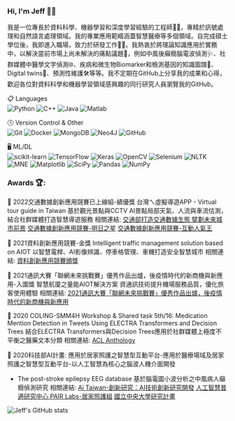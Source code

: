 ### Hi, I'm Jeff 👋😎

我是一位專長於資料科學、機器學習和深度學習經驗的工程師👨‍💻，專精於訊號處理和自然語言處理領域。我的專業應用範疇涵蓋智慧醫療等多個領域。自完成碩士學位後，我即進入職場，致力於研發工作🧐💡。我熱衷於將理論知識應用於實務中，以解決當前市場上尚未解決的痛點議題🤔，例如中風後癲癇腦電波偵測🩺、社群媒體中醫學文字偵測🌐、疾病和微生物Biomarker和檢測基因的知識圖譜🧬、Digital twins👥、預測性維護🛠️等等。我不定期在GitHub上分享我的成果和心得，歡迎各位對資料科學和機器學習領域感興趣的同行研究人員瀏覽我的GitHub。  

📋 Languages  
![Python](https://img.shields.io/badge/python-3670A0?style=for-the-badge&logo=python&logoColor=ffdd54)
![C++](https://img.shields.io/badge/c++-%2300599C.svg?style=for-the-badge&logo=c%2B%2B&logoColor=white)
![Java](https://img.shields.io/badge/java-%23ED8B00.svg?style=for-the-badge&logo=java&logoColor=white)
![Matlab](https://img.shields.io/badge/Matlab-%2339457E.svg?style=for-the-badge&logo=matlab&logoColor=white)

🕓 Version Control & Other  
![Git](https://img.shields.io/badge/git-%23F05033.svg?style=for-the-badge&logo=git&logoColor=white)
![Docker](https://img.shields.io/badge/docker-%230db7ed.svg?style=for-the-badge&logo=docker&logoColor=white)
![MongoDB](https://img.shields.io/badge/MongoDB-%234ea94b.svg?style=for-the-badge&logo=mongodb&logoColor=white)
![Neo4J](https://img.shields.io/badge/Neo4j-008CC1?style=for-the-badge&logo=neo4j&logoColor=white)
![GitHub](https://img.shields.io/badge/github-%23121011.svg?style=for-the-badge&logo=github&logoColor=white)

🖥️ ML/DL  
![scikit-learn](https://img.shields.io/badge/scikit--learn-%23F7931E.svg?style=for-the-badge&logo=scikit-learn&logoColor=white)
![TensorFlow](https://img.shields.io/badge/TensorFlow-%23FF6F00.svg?style=for-the-badge&logo=TensorFlow&logoColor=white)
![Keras](https://img.shields.io/badge/Keras-%23D00000.svg?style=for-the-badge&logo=Keras&logoColor=white)
![OpenCV](https://img.shields.io/badge/opencv-%23white.svg?style=for-the-badge&logo=opencv&logoColor=white)
![Selenium](https://img.shields.io/badge/-selenium-%43B02A?style=for-the-badge&logo=selenium&logoColor=white)
![NLTK](https://img.shields.io/badge/NLTK-%23D42029.svg?style=for-the-badge&logo=NLTK&logoColor=white)
![MNE](https://img.shields.io/badge/MNE-%231DA1F2.svg?style=for-the-badge&logo=MNE&logoColor=white)
![Matplotlib](https://img.shields.io/badge/Matplotlib-%23ffffff.svg?style=for-the-badge&logo=Matplotlib&logoColor=black)
![SciPy](https://img.shields.io/badge/SciPy-%230C55A5.svg?style=for-the-badge&logo=scipy&logoColor=%white)
![Pandas](https://img.shields.io/badge/pandas-%23150458.svg?style=for-the-badge&logo=pandas&logoColor=white)
![NumPy](https://img.shields.io/badge/numpy-%23013243.svg?style=for-the-badge&logo=numpy&logoColor=white)



### Awards 🏆:  
🥇 2022交通數據創新應用競賽已上線組-績優獎
台灣ㄟ虛擬導遊APP - Virtual tour guide in Taiwan
基於觀光景點與CCTV AI景點局部天氣、人流與車流估測，結合社群媒體打造智慧導遊服務
相關連結:
[交通部打造交通數據生態 擘劃未來城市前景](https://lnkd.in/guWwqva7)
[交通數據創新應用競賽-明日之星](https://lnkd.in/g7uagvUQ)
[交通數據創新應用競賽-互動人氣王](https://lnkd.in/g9D8CPnK)

🥇 2021資料創新應用競賽-金獎
Intelligent traffic management solution based on AIOT
以智慧電桿、AI影像辨識、停車格管理、車機打造安全智慧城市
相關連結:
[資料創新應用競賽頒獎](https://www.facebook.com/permalink.php?story_fbid=1262259131069719&id=312112366084405)

🥇 2021通訊大賽「聯網未來挑戰賽」優秀作品出爐，後疫情時代的新商機與新應用-入圍獎
智慧航廈之量能AIOT解決方案
資通訊技術提升機場服務品質，優化旅客使用體驗
相關連結:
[2021通訊大賽「聯網未來挑戰賽」優秀作品出爐，後疫情時代的新商機與新應用](https://www.techbang.com/posts/91893-2021-mobileheroes-connect-future-outstanding-works)

🥇 2020 COLING-SMM4H Workshop & Shared task 5th/16:
Medication Mention Detection in Tweets Using ELECTRA Transformers and Decision Trees
結合ELECTRA Transformers與Decision Trees應用於社群媒體上極度不平衡之醫藥文本分類
相關連結:
[ACL Anthology](https://aclanthology.org/2020.smm4h-1.23/)

🥇 2020科技部AI計畫:
應用於居家照護之智慧型互動平台-應用於醫療場域及居家照護之智慧型互動平台-以人工智慧為核心之腦波人機介面開發
- The post-stroke epilepsy EEG database
基於腦電圖小波分析之中風病人癲癇偵測研究
相關連結:
[Ai Taiwan-創新研究：AI技術創新研究開發](https://lnkd.in/gFPPiYnW)
[人工智慧普適研究中心 PAIR Labs-居家照護組](https://lnkd.in/g-mi_EJz)
[國立中央大學研究計畫](https://lnkd.in/gvtC_2X6)

<!--
**jeffhong824/jeffhong824** is a ✨ _special_ ✨ repository because its `README.md` (this file) appears on your GitHub profile.

Here are some ideas to get you started:

- 🔭 I’m currently working on ...
- 🌱 I’m currently learning ...
- 👯 I’m looking to collaborate on ...
- 🤔 I’m looking for help with ...
- 💬 Ask me about ...
- 📫 How to reach me: ...
- 😄 Pronouns: ...
- ⚡ Fun fact: ...
-->


![Jeff's GitHub stats](https://github-readme-stats.vercel.app/api?username=jeffhong824&show_icons=true&theme=radical)
